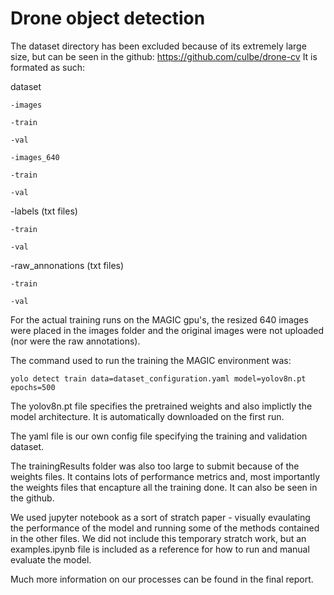 # Drone object detection

The dataset directory has been excluded because of its extremely large size, but can be seen in the github: https://github.com/culbe/drone-cv  It is formated as such:

dataset

    -images

    -train

    -val

    -images_640

    -train

    -val

-labels (txt files)

    -train

    -val

-raw_annonations (txt files)

    -train

    -val

For the actual training runs on the MAGIC gpu's, the resized 640 images were placed in the images folder and the original images were not uploaded (nor were the raw annotations).

The command used to run the training the MAGIC environment was:

```
yolo detect train data=dataset_configuration.yaml model=yolov8n.pt epochs=500
```

The yolov8n.pt file specifies the pretrained weights and also implictly the model architecture. It is automatically downloaded on the first run.

The yaml file is our own config file specifying the training and validation dataset.


The trainingResults folder was also too large to submit because of the weights files. It contains lots of performance metrics and, most importantly the weights files that encapture all the training done. It can also be seen in the github. 


We used jupyter notebook as a sort of stratch paper - visually evaulating the performance of the model and running some of the methods contained in the other files. We did not include this temporary stratch work, but an examples.ipynb file is included as a reference for how to run and manual evaluate the model.

Much more information on our processes can be found in the final report.
